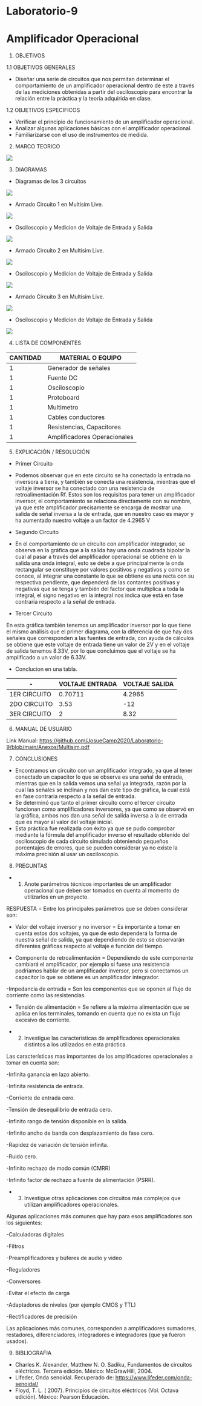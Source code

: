 # Laboratorio-9
# Amplificador Operacional

1. OBJETIVOS

1.1 OBJETIVOS GENERALES

* Diseñar una serie de circuitos que nos permitan determinar el comportamiento de un amplificador operacional dentro de este a través de las mediciones obtenidas a partir del osciloscopio para encontrar la relación entre la práctica y la teoría adquirida en clase.

1.2 OBJETIVOS ESPECIFICOS

* Verificar el principio de funcionamiento de un amplificador operacional.
* Analizar algunas aplicaciones básicas con el amplificador operacional.
* Familiarizarse con el uso de instrumentos de medida.

2. MARCO TEORICO

![](https://github.com/JosueCamp2020/Laboratorio-9/blob/main/Imagenes/Marco.jpeg)

3. DIAGRAMAS

* Diagramas de los 3 circuitos

![](https://github.com/JosueCamp2020/Laboratorio-9/blob/main/Imagenes/Circuitos.png)

* Armado Circuito 1 en Multisim Live.

![](https://github.com/JosueCamp2020/Laboratorio-9/blob/main/Imagenes/Circuito1.png)

* Osciloscopio y Medicion de Voltaje de Entrada y Salida

![](https://github.com/JosueCamp2020/Laboratorio-9/blob/main/Imagenes/1.png)

* Armado Circuito 2 en Multisim Live.

![](https://github.com/JosueCamp2020/Laboratorio-9/blob/main/Imagenes/Circuito2.png)

* Osciloscopio y Medicion de Voltaje de Entrada y Salida

![](https://github.com/JosueCamp2020/Laboratorio-9/blob/main/Imagenes/2.png)

* Armado Circuito 3 en Multisim Live.

![](https://github.com/JosueCamp2020/Laboratorio-9/blob/main/Imagenes/Circuito3.png)

* Osciloscopio y Medicion de Voltaje de Entrada y Salida

![](https://github.com/JosueCamp2020/Laboratorio-9/blob/main/Imagenes/3.png)

4. LISTA DE COMPONENTES

| CANTIDAD | MATERIAL O EQUIPO |
| ------------- | ------------- |
| 1 | Generador de señales  |
| 1 | Fuente DC |
| 1 | Osciloscopio |
| 1 | Protoboard |
| 1 | Multimetro  |
| 1 | Cables conductores  |
| 1 | Resistencias, Capacitores  |
| 1 | Amplificadores Operacionales  |

5. EXPLICACIÓN / RESOLUCIÓN

* Primer Circuito

* Podemos observar que en este circuito se ha conectado la entrada no inversora a tierra, y también se conecta una resistencia, mientras que el voltaje inversor se ha conectado con una resistencia de retroalimentación Rf. Estos son los requisitos para tener un amplificador inversor, el comportamiento se relaciona directamente con su nombre, ya que este amplificador precisamente se encarga de mostrar una salida de señal inversa a la de entrada, que en nuestro caso es mayor y ha aumentado nuestro voltaje a un factor de 4.2965 V

* Segundo Circuito

* En el comportamiento de un circuito con amplificador integrador, se observa en la gráfica que a la salida hay una onda cuadrada bipolar la cual al pasar a través del amplificador operacional se obtiene en la salida una onda integral, esto se debe a que principalmente la onda rectangular se constituye por valores positivos y negativos y como se conoce, al integrar una constante lo que se obtiene es una recta con su respectiva pendiente, que dependerá de las contantes positivas y negativas que se tenga y también del factor que multiplica a toda la integral, el signo negativo en la integral nos indica que está en fase contraria respecto a la señal de entrada.

* Tercer Circuito

En esta gráfica también tenemos un amplificador inversor por lo que tiene el mismo análisis que el primer diagrama, con la diferencia de que hay dos señales que corresponden a las fuentes de entrada, con ayuda de cálculos se obtiene que este voltaje de entrada tiene un valor de 2V y en el voltaje de salida tenemos 8.33V, por lo que concluimos que el voltaje se ha amplificado a un valor de 6.33V.

- Conclucion en una tabla.

| - | VOLTAJE ENTRADA | VOLTAJE SALIDA |
| - | - | - |
| 1ER CIRCUITO | 0.70711 | 4.2965 |
| 2DO CIRCUITO | 3.53 | -12 |
| 3ER CIRCUITO | 2 | 8.32 |

6. MANUAL DE USUARIO

Link Manual: https://github.com/JosueCamp2020/Laboratorio-9/blob/main/Anexos/Multisim.pdf

7. CONCLUSIONES

* Encontramos un circuito con un amplificador integrado, ya que al tener conectado un capacitor lo que se observa es una señal de entrada, mientras que en la salida vemos una señal ya integrada, razón por la cual las señales se inclinan y nos dan este tipo de gráfica, la cual está en fase contraria respecto a la señal de entrada.
* Se determinó que tanto el primer circuito como el tercer circuito funcionan como amplificadores inversores, ya que como se observó en la gráfica, ambos nos dan una señal de salida inversa a la de entrada que es mayor al valor del voltaje inicial.
* Esta práctica fue realizada con éxito ya que se pudo comprobar mediante la fórmula del amplificador inverso el resultado obtenido del osciloscopio de cada circuito simulado obteniendo pequeños porcentajes de errores, que se pueden considerar ya no existe la máxima precisión al usar un osciloscopio.

8. PREGUNTAS

* 1. Anote parámetros técnicos importantes de un amplificador operacional que deben ser tomados en cuenta al momento de utilizarlos en un proyecto.

RESPUESTA = Entre los principales parámetros que se deben considerar son:

- Valor del voltaje inversor y no inversor = Es importante a tomar en cuenta estos dos voltajes, ya que de esto dependerá la forma de nuestra señal de salida, ya que dependiendo de esto se observarán diferentes gráficas respecto al voltaje e función del tiempo.

- Componente de retroalimentación = Dependiendo de este componente cambiará el amplificador, por ejemplo si fuese una resistencia podriamos hablar de un amplificador inversor, pero si conectamos un capacitor lo que se obtiene es un amplificador integrador.

-Impedancia de entrada = Son los componentes que se oponen al flujo de corriente como las resistencias.

- Tensión de alimentación = Se refiere a la máxima alimentación que se aplica en los terminales, tomando en cuenta que no exista un flujo excesivo de corriente.

* 2. Investigue las características de amplificadores operacionales distintos a los utilizados en esta práctica.

Las características mas importantes de los amplificadores operacionales a tomar en cuenta son:

-Infinita ganancia en lazo abierto.

-Infinita resistencia de entrada.

-Corriente de entrada cero.

-Tensión de desequilibrio de entrada cero.

-Infinito rango de tensión disponible en la salida.

-Infinito ancho de banda con desplazamiento de fase cero.

-Rapidez de variación de tensión infinita.

-Ruido cero.

-Infinito rechazo de modo común (CMRR)

-Infinito factor de rechazo a fuente de alimentación (PSRR).

* 3. Investigue otras aplicaciones con circuitos más complejos que utilizan amplificadores operacionales.

Algunas aplicaciones más comunes que hay para esos amplificadores son los siguientes:

-Calculadoras digitales

-Filtros

-Preamplificadores y búferes de audio y video

-Reguladores

-Conversores

-Evitar el efecto de carga

-Adaptadores de niveles (por ejemplo CMOS y TTL)

-Rectificadores de precisión

Las aplicaciones más comunes, corresponden a amplificadores sumadores, restadores, diferenciadores, integradores e integradores (que ya fueron usados).

9. BIBLIOGRAFIA

* Charles K. Alexander, Matthew N. O. Sadiku, Fundamentos de circuitos eléctricos. Tercera edición. México: McGrawHill, 2004.
* Lifeder, Onda senoidal. Recuperado de: https://www.lifeder.com/onda-senoidal/
* Floyd, T. L. ( 2007). Principios de circuitos eléctricos (Vol. Octava edición). México: Pearson Educación.
